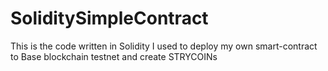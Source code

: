 # SoliditySimpleContract
This is the code written in Solidity I used to deploy my own smart-contract to Base blockchain testnet and create STRYCOINs
